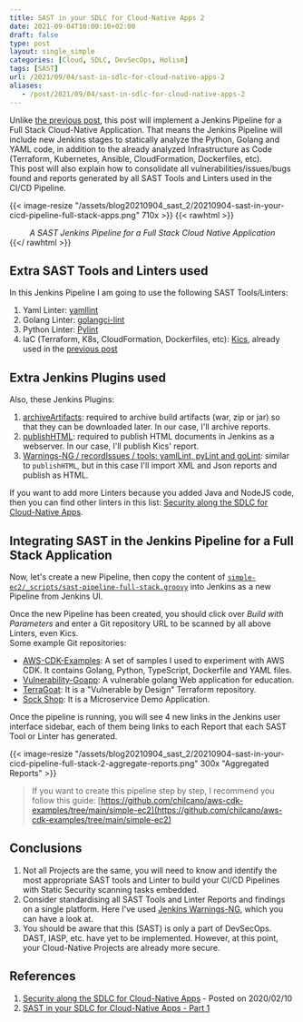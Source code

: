 ```yaml
---
title: SAST in your SDLC for Cloud-Native Apps 2
date: 2021-09-04T10:00:10+02:00
draft: false
type: post
layout: single_simple
categories: [Cloud, SDLC, DevSecOps, Holism]
tags: [SAST]
url: /2021/09/04/sast-in-sdlc-for-cloud-native-apps-2
aliases: 
   - /post/2021/09/04/sast-in-sdlc-for-cloud-native-apps-2
---
```


Unlike [the previous post](/2021/07/06/sast-in-sdlc-for-cloud-native-apps/), this post will implement a Jenkins Pipeline for a Full Stack Cloud-Native Application. That means the Jenkins Pipeline
will include new Jenkins stages to statically analyze the Python, Golang and YAML code, in addition to the already analyzed Infrastructure as Code (Terraform, Kubernetes, Ansible, CloudFormation, Dockerfiles, etc).   
This post will also explain how to consolidate all vulnerabilities/issues/bugs found and reports generated by all SAST Tools and Linters used in the CI/CD Pipeline.

{{< image-resize "/assets/blog20210904_sast_2/20210904-sast-in-your-cicd-pipeline-full-stack-apps.png" 710x >}}
{{< rawhtml >}}
<i><center>A SAST Jenkins Pipeline for a Full Stack Cloud Native Application</center></i>
{{</ rawhtml >}}

<!--more--> 

## Extra SAST Tools and Linters used

In this Jenkins Pipeline I am going to use the following SAST Tools/Linters:

1. Yaml Linter: [yamllint](https://github.com/adrienverge/yamllint)
2. Golang Linter: [golangci-lint](https://github.com/golangci/golangci-lint)
3. Python Linter: [Pylint](https://www.pylint.org)
4. IaC (Terraform, K8s, CloudFormation, Dockerfiles, etc): [Kics](https://github.com/checkmarx/kics), already used in the [previous post](/2021/07/06/sast-in-sdlc-for-cloud-native-apps/)

## Extra Jenkins Plugins used

Also, these Jenkins Plugins:
1. [archiveArtifacts](https://www.jenkins.io/doc/pipeline/steps/core): required to archive build artifacts (war, zip or jar) so that they can be downloaded later. In our case, I'll archive reports.
2. [publishHTML](https://www.jenkins.io/doc/pipeline/steps/htmlpublisher): required to publish HTML documents in Jenkins as a webserver. In our case, I'll publish Kics' report.
3. [Warnings-NG / recordIssues / tools: yamlLint, pyLint and goLint](https://www.jenkins.io/doc/pipeline/steps/warnings-ng): similar to `publishHTML`, but in this case I'll import XML and Json reports and publish as HTML.

If you want to add more Linters because you added Java and NodeJS code, then you can find other linters in this list: [Security along the SDLC for Cloud-Native Apps](/2020/02/10/security-along-the-container-based-sdlc/#oss-sec-list).

## Integrating SAST in the Jenkins Pipeline for a Full Stack Application

Now, let's create a new Pipeline, then copy the content of [`simple-ec2/_scripts/sast-pipeline-full-stack.groovy`](../simple-ec2/_scripts/sast-pipeline-full-stack.groovy) into Jenkins as a new Pipeline from Jenkins UI. 

Once the new Pipeline has been created, you should click over *Build with Parameters* and enter a Git repository URL to be scanned by all above Linters, even Kics.   
Some example Git repositories:
* [AWS-CDK-Examples](https://github.com/chilcano/aws-cdk-examples.git): A set of samples I used to experiment with AWS CDK. It contains Golang, Python, TypeScript, Dockerfile and YAML files.
* [Vulnerability-Goapp](https://github.com/Hardw01f/vulnerability-goapp.git): A vulnerable golang Web application for education.
* [TerraGoat](https://github.com/bridgecrewio/terragoat.git): It is a "Vulnerable by Design" Terraform repository.
* [Sock Shop](https://github.com/microservices-demo/microservices-demo.git): It is a Microservice Demo Application.

Once the pipeline is running, you will see 4 new links in the Jenkins user interface sidebar, each of them being links to each Report that each SAST Tool or Linter has generated.

{{< image-resize "/assets/blog20210904_sast_2/20210904-sast-in-your-cicd-pipeline-full-stack-2-aggregate-reports.png" 300x "Aggregated Reports" >}} 


> If you want to create this pipeline step by step, I recommend you follow this guide: 
> [https://github.com/chilcano/aws-cdk-examples/tree/main/simple-ec2](https://github.com/chilcano/aws-cdk-examples/tree/main/simple-ec2)


## Conclusions

1. Not all Projects are the same, you will need to know and identify the most appropriate SAST tools and Linter to build your CI/CD Pipelines with Static Security scanning tasks embedded. 
2. Consider standardising all SAST Tools and Linter Reports and findings on a single platform. Here I've used [Jenkins Warnings-NG](https://www.jenkins.io/doc/pipeline/steps/warnings-ng), which you can have a look at.
3. You should be aware that this (SAST) is only a part of DevSecOps. DAST, IASP, etc. have yet to be implemented. However, at this point, your Cloud-Native Projects are already more secure.

## References

1. [Security along the SDLC for Cloud-Native Apps](/2020/02/10/security-along-the-container-based-sdlc/#oss-sec-list) - Posted on 2020/02/10
2. [SAST in your SDLC for Cloud-Native Apps - Part 1](/2021/07/06/sast-in-sdlc-for-cloud-native-apps/)

